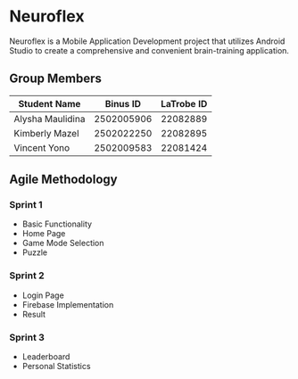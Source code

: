 # Neuroflex
Neuroflex is a Mobile Application Development project that utilizes Android Studio to create a comprehensive and convenient brain-training application.


## Group Members

| Student Name         | Binus ID      | LaTrobe ID  |
| -------------        |:-------------:| -----:      |
| Alysha Maulidina     | 2502005906    | 22082889    |
| Kimberly Mazel       | 2502022250    | 22082895    |
| Vincent Yono         | 2502009583    | 22081424    |

## Agile Methodology

### Sprint 1
- Basic Functionality
- Home Page
- Game Mode Selection
- Puzzle

### Sprint 2
- Login Page
- Firebase Implementation
- Result

### Sprint 3
- Leaderboard
- Personal Statistics
